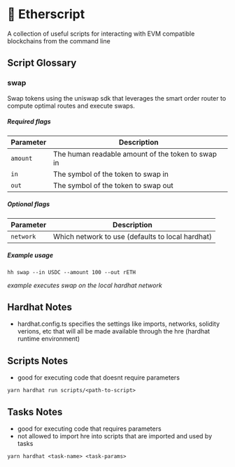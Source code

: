 # 📜 Etherscript

A collection of useful scripts for interacting with EVM compatible blockchains from the command line

## Script Glossary

### swap

Swap tokens using the uniswap sdk that leverages the smart order router to compute optimal routes and execute swaps.

##### Required flags

| Parameter | Description                                       |
| --------- | ------------------------------------------------- |
| `amount`  | The human readable amount of the token to swap in |
| `in`      | The symbol of the token to swap in                |
| `out`     | The symbol of the token to swap out               |

##### Optional flags

| Parameter | Description                                      |
| --------- | ------------------------------------------------ |
| `network` | Which network to use (defaults to local hardhat) |

##### Example usage

```
hh swap --in USDC --amount 100 --out rETH
```

_example executes swap on the local hardhat network_

## Hardhat Notes

- hardhat.config.ts specifies the settings like imports, networks, solidity verions, etc that will all be made available through the hre (hardhat runtime environment)

## Scripts Notes

- good for executing code that doesnt require parameters

```
yarn hardhat run scripts/<path-to-script>
```

## Tasks Notes

- good for executing code that requires parameters
- not allowed to import hre into scripts that are imported and used by tasks

```
yarn hardhat <task-name> <task-params>
```
